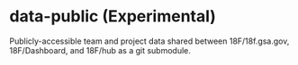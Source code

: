 data-public (Experimental)
==========================

Publicly-accessible team and project data shared between 18F/18f.gsa.gov, 18F/Dashboard, and 18F/hub as a git submodule.
